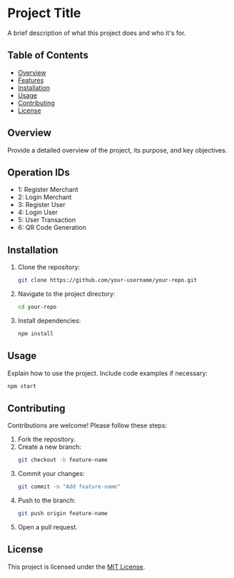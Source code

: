 # Project Title

A brief description of what this project does and who it's for.

## Table of Contents

- [Overview](#overview)
- [Features](#features)
- [Installation](#installation)
- [Usage](#usage)
- [Contributing](#contributing)
- [License](#license)

## Overview

Provide a detailed overview of the project, its purpose, and key objectives.

## Operation IDs

- 1: Register Merchant
- 2: Login Merchant
- 3: Register User
- 4: Login User
- 5: User Transaction
- 6: QR Code Generation

## Installation

1. Clone the repository:
    ```bash
    git clone https://github.com/your-username/your-repo.git
    ```
2. Navigate to the project directory:
    ```bash
    cd your-repo
    ```
3. Install dependencies:
    ```bash
    npm install
    ```

## Usage

Explain how to use the project. Include code examples if necessary:
```bash
npm start
```

## Contributing

Contributions are welcome! Please follow these steps:
1. Fork the repository.
2. Create a new branch:
    ```bash
    git checkout -b feature-name
    ```
3. Commit your changes:
    ```bash
    git commit -m "Add feature-name"
    ```
4. Push to the branch:
    ```bash
    git push origin feature-name
    ```
5. Open a pull request.

## License

This project is licensed under the [MIT License](LICENSE).
